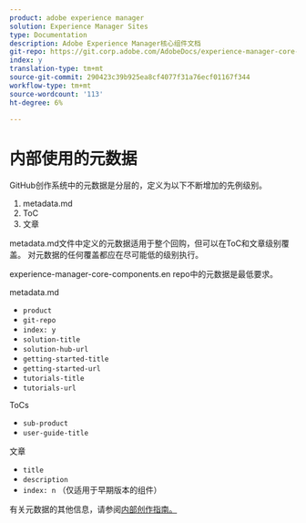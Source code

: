```yaml
---
product: adobe experience manager
solution: Experience Manager Sites
type: Documentation
description: Adobe Experience Manager核心组件文档
git-repo: https://git.corp.adobe.com/AdobeDocs/experience-manager-core-components.zh-Hans
index: y
translation-type: tm+mt
source-git-commit: 290423c39b925ea8cf4077f31a76ecf01167f344
workflow-type: tm+mt
source-wordcount: '113'
ht-degree: 6%

---
```



# 内部使用的元数据

GitHub创作系统中的元数据是分层的，定义为以下不断增加的先例级别。

1. metadata.md
1. ToC
1. 文章

metadata.md文件中定义的元数据适用于整个回购，但可以在ToC和文章级别覆盖。 对元数据的任何覆盖都应在尽可能低的级别执行。

experience-manager-core-components.en repo中的元数据是最低要求。

metadata.md

* `product`
* `git-repo`
* `index: y`
* `solution-title`
* `solution-hub-url`
* `getting-started-title`
* `getting-started-url`
* `tutorials-title`
* `tutorials-url`

ToCs

* `sub-product`
* `user-guide-title`

文章

* `title`
* `description`
* `index: n` （仅适用于早期版本的组件）

有关元数据的其他信息，请参阅[内部创作指南。](https://docs.adobe.com/help/en/collaborative-doc-instructions/collaboration-guide/markdown/metadata.html#solution-metadata)
